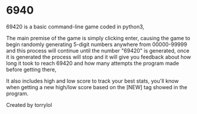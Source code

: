 # 6940
69420 is a basic command-line game coded in python3, 

The main premise of the game is simply clicking enter, causing the game to begin randomly generating 5-digit numbers anywhere from 00000-99999 and this process will continue until the number "69420" is generated, once it is generated the process will stop and it will give you feedback about how long it took to reach 69420 and how many attempts the program made before getting there,

It also includes high and low score to track your best stats, you'll know when getting a new high/low score based on the [NEW] tag showed in the program.

Created by torrylol
